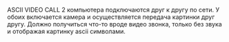 ASCII VIDEO CALL
2 компьютера подключаются друг к другу по сети. У обоих включается камера и осуществляется передача картинки друг другу. Должно получиться что-то вроде видео звонка, только без звука и отображая картинку ascii символами.
